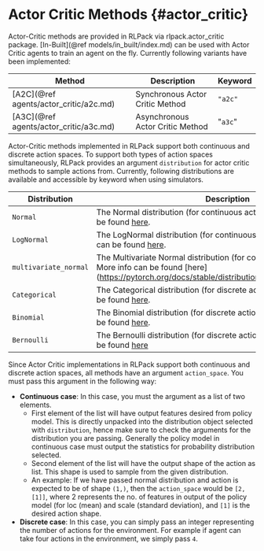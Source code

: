 # Actor Critic Methods {#actor_critic}

Actor-Critic methods are provided in RLPack via rlpack.actor_critic package. [In-Built](@ref models/in_built/index.md)
can be used with Actor Critic agents to train an agent on the fly. Currently following variants have been implemented: 

| Method                                 | Description                      | Keyword |
|----------------------------------------|----------------------------------|---------|
| [A2C](@ref agents/actor_critic/a2c.md) | Synchronous Actor Critic Method  | `"a2c"` |
| [A3C](@ref agents/actor_critic/a3c.md) | Asynchronous Actor Critic Method | "`a3c`" |

Actor-Critic methods implemented in RLPack support both continuous and discrete action spaces. To support both types of 
action spaces simultaneously, RLPack provides an argument `distribution` for actor critic methods to sample actions
from. Currently, following distributions are available and accessible by keyword when using simulators.

| Distribution          | Description                                                                                                                                                                | Keyword                 |
|-----------------------|----------------------------------------------------------------------------------------------------------------------------------------------------------------------------|-------------------------|
| `Normal`              | The Normal distribution (for continuous action spaces). More info can be found [here](https://pytorch.org/docs/stable/distributions.html#normal).                          | `"normal"`              |
| `LogNormal`           | The LogNormal distribution (for continuous action spaces). More info can be found [here](https://pytorch.org/docs/stable/distributions.html#lognormal).                    | `"log_normal"`          |
| `multivariate_normal` | The Multivariate Normal distribution (for continuous action spaces). More info can be found [here] (https://pytorch.org/docs/stable/distributions.html#multivariatenormal) | `"multivariate_normal"` |
| `Categorical`         | The Categorical distribution (for discrete action spaces). More info can be found [here](https://pytorch.org/docs/stable/distributions.html#categorical).                  | `"categorical"`         |
| `Binomial`            | The Binomial distribution (for discrete action spaces). More info can be found [here](https://pytorch.org/docs/stable/distributions.html#binomial).                        | `"binomial"`            |
| `Bernoulli`           | The Bernoulli distribution (for discrete action spaces). More info can be found [here](https://pytorch.org/docs/stable/distributions.html#bernoulli)                       | `"bernoulli"`           |

Since Actor Critic implementations in RLPack support both continuous and discrete action spaces, all methods have an 
argument `action_space`. You must pass this argument in the following way:
- **Continuous case**: In this case, you must the argument as a list of two elements. 
  - First element of the list will have output features desired from policy model. This is directly unpacked into 
  the distribution object selected with `distribution`, hence make sure to check the arguments for the distribution 
  you are passing. Generally the policy model in continuous case must output the statistics for probability 
  distribution selected.
  - Second element of the list will have the output shape of the action as list. This shape is used to sample
  from the given distribution. 
  - An example: If we have passed normal distribution and action is expected to be of shape `(1,)`, then the 
  `action_space` would be `[2, [1]]`, where 2 represents the no. of features in output of the policy model (for loc 
  (mean) and scale (standard deviation), and `[1]` is the desired action shape.
- **Discrete case**: In this case, you can simply pass an integer representing the number of actions for the environment.
For example if agent can take four actions in the environment, we simply pass `4`.